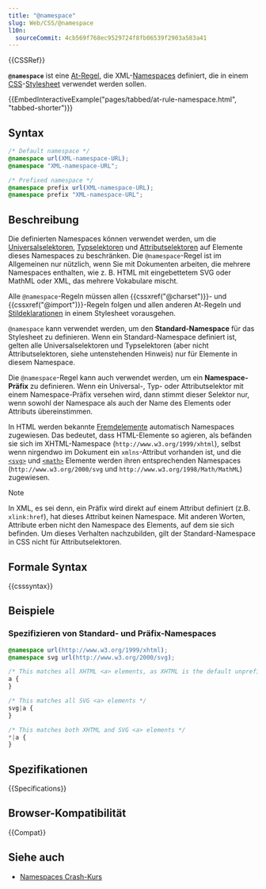 ```yaml
---
title: "@namespace"
slug: Web/CSS/@namespace
l10n:
  sourceCommit: 4cb569f768ec9529724f8fb06539f2903a583a41
---
```


{{CSSRef}}

**`@namespace`** ist eine [At-Regel](/de/docs/Web/CSS/At-rule), die XML-[Namespaces](/de/docs/Glossary/Namespace) definiert, die in einem [CSS](/de/docs/Glossary/CSS)-[Stylesheet](/de/docs/Web/API/StyleSheet) verwendet werden sollen.

{{EmbedInteractiveExample("pages/tabbed/at-rule-namespace.html", "tabbed-shorter")}}

## Syntax

```css
/* Default namespace */
@namespace url(XML-namespace-URL);
@namespace "XML-namespace-URL";

/* Prefixed namespace */
@namespace prefix url(XML-namespace-URL);
@namespace prefix "XML-namespace-URL";
```

## Beschreibung

Die definierten Namespaces können verwendet werden, um die [Universalselektoren](/de/docs/Web/CSS/Universal_selectors), [Typselektoren](/de/docs/Web/CSS/Type_selectors) und [Attributselektoren](/de/docs/Web/CSS/Attribute_selectors) auf Elemente dieses Namespaces zu beschränken. Die `@namespace`-Regel ist im Allgemeinen nur nützlich, wenn Sie mit Dokumenten arbeiten, die mehrere Namespaces enthalten, wie z. B. HTML mit eingebettetem SVG oder MathML oder XML, das mehrere Vokabulare mischt.

Alle `@namespace`-Regeln müssen allen {{cssxref("@charset")}}- und {{cssxref("@import")}}-Regeln folgen und allen anderen At-Regeln und [Stildeklarationen](/de/docs/Web/API/CSSStyleDeclaration) in einem Stylesheet vorausgehen.

`@namespace` kann verwendet werden, um den **Standard-Namespace** für das Stylesheet zu definieren. Wenn ein Standard-Namespace definiert ist, gelten alle Universalselektoren und Typselektoren (aber nicht Attributselektoren, siehe untenstehenden Hinweis) nur für Elemente in diesem Namespace.

Die `@namespace`-Regel kann auch verwendet werden, um ein **Namespace-Präfix** zu definieren. Wenn ein Universal-, Typ- oder Attributselektor mit einem Namespace-Präfix versehen wird, dann stimmt dieser Selektor nur, wenn sowohl der Namespace als auch der Name des Elements oder Attributs übereinstimmen.

In HTML werden bekannte [Fremdelemente](https://html.spec.whatwg.org/multipage/syntax.html#foreign-elements) automatisch Namespaces zugewiesen. Das bedeutet, dass HTML-Elemente so agieren, als befänden sie sich im XHTML-Namespace (`http://www.w3.org/1999/xhtml`), selbst wenn nirgendwo im Dokument ein `xmlns`-Attribut vorhanden ist, und die [`<svg>`](/de/docs/Web/SVG/Element/svg) und [`<math>`](/de/docs/Web/MathML/Element/math) Elemente werden ihren entsprechenden Namespaces (`http://www.w3.org/2000/svg` und `http://www.w3.org/1998/Math/MathML`) zugewiesen.

> [!NOTE]
> In XML, es sei denn, ein Präfix wird direkt auf einem Attribut definiert (z.B. `xlink:href`), hat dieses Attribut keinen Namespace. Mit anderen Worten, Attribute erben nicht den Namespace des Elements, auf dem sie sich befinden. Um dieses Verhalten nachzubilden, gilt der Standard-Namespace in CSS nicht für Attributselektoren.

## Formale Syntax

{{csssyntax}}

## Beispiele

### Spezifizieren von Standard- und Präfix-Namespaces

```css
@namespace url(http://www.w3.org/1999/xhtml);
@namespace svg url(http://www.w3.org/2000/svg);

/* This matches all XHTML <a> elements, as XHTML is the default unprefixed namespace */
a {
}

/* This matches all SVG <a> elements */
svg|a {
}

/* This matches both XHTML and SVG <a> elements */
*|a {
}
```

## Spezifikationen

{{Specifications}}

## Browser-Kompatibilität

{{Compat}}

## Siehe auch

- [Namespaces Crash-Kurs](/de/docs/Web/SVG/Namespaces_Crash_Course)
